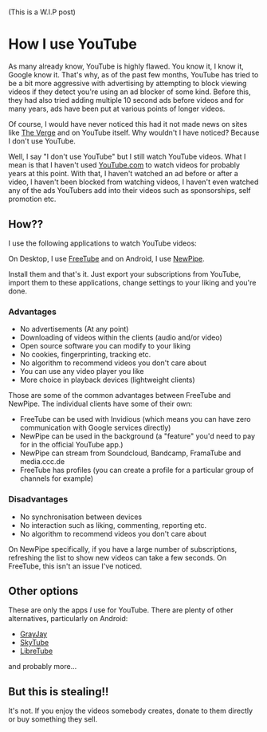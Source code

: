 <!--
.. title: YouTube
.. slug: youtube
.. date: 2023-12-06 09:07:28 UTC
.. tags: privacy
.. category: 
.. link: 
.. description: 
.. type: text
-->

#

(This is a W.I.P post)

# How I use YouTube

As many already know, YouTube is highly flawed. You know it, I know it, Google know it. That's why, as of the past few months, YouTube has tried to be a bit more aggressive with advertising by attempting to block viewing videos if they detect you're using an ad blocker of some kind. Before this, they had also tried adding multiple 10 second ads before videos and for many years, ads have been put at various points of longer videos.

Of course, I would have never noticed this had it not made news on sites like [The Verge](https://www.theverge.com/2023/11/7/23950513/youtube-ad-blocker-crackdown-privacy-advocates-eu) and on YouTube itself. Why wouldn't I have noticed? Because I don't use YouTube.

Well, I say "I don't use YouTube" but I still watch YouTube videos. What I mean is that I haven't used [YouTube.com](https://youtube.com) to watch videos for probably years at this point. With that, I haven't watched an ad before or after a video, I haven't been blocked from watching videos, I haven't even watched any of the ads YouTubers add into their videos such as sponsorships, self promotion etc.

## How??

I use the following applications to watch YouTube videos:

On Desktop, I use [FreeTube](https://freetubeapp.io/) and on Android, I use [NewPipe](https://github.com/polymorphicshade/NewPipe).

Install them and that's it. Just export your subscriptions from YouTube, import them to these applications, change settings to your liking and you're done.

### Advantages

* No advertisements (At any point)
* Downloading of videos within the clients (audio and/or video)
* Open source software you can modify to your liking
* No cookies, fingerprinting, tracking etc.
* No algorithm to recommend videos you don't care about
* You can use any video player you like
* More choice in playback devices (lightweight clients)

Those are some of the common advantages between FreeTube and NewPipe. The individual clients have some of their own:

* FreeTube can be used with Invidious (which means you can have zero communication with Google services directly)
* NewPipe can be used in the background (a "feature" you'd need to pay for in the official YouTube app.)
* NewPipe can stream from Soundcloud, Bandcamp, FramaTube and media.ccc.de
* FreeTube has profiles (you can create a profile for a particular group of channels for example)

### Disadvantages

* No synchronisation between devices
* No interaction such as liking, commenting, reporting etc.
* No algorithm to recommend videos you don't care about

On NewPipe specifically, if you have a large number of subscriptions, refreshing the list to show new videos can take a few seconds. On FreeTube, this isn't an issue I've noticed.


## Other options

These are only the apps *I* use for YouTube. There are plenty of other alternatives, particularly on Android:

* [GrayJay](https://grayjay.app/)
* [SkyTube](https://github.com/SkyTubeTeam/SkyTube)
* [LibreTube](https://libretube.dev/)

and probably more...

## But this is stealing!!

It's not. If you enjoy the videos somebody creates, donate to them directly or buy something they sell.
